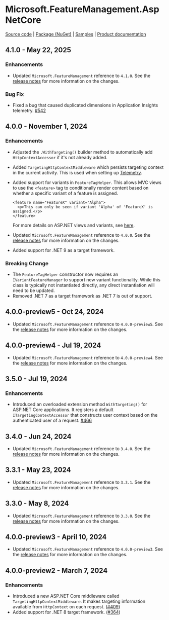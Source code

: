 # Microsoft.FeatureManagement.AspNetCore

[Source code][source_code] | [Package (NuGet)][package] | [Samples][samples] | [Product documentation][docs]

## 4.1.0 - May 22, 2025

### Enhancements

* Updated `Microsoft.FeatureManagement` reference to `4.1.0`. See the [release notes](./Microsoft.Featuremanagement.md) for more information on the changes.

### Bug Fix

* Fixed a bug that caused duplicated dimensions in Application Insights telemetry. [#542](https://github.com/microsoft/FeatureManagement-Dotnet/pull/542)

## 4.0.0 - November 1, 2024

### Enhancements

* Adjusted the `.WithTargeting()` builder method to automatically add `HttpContextAccessor` if it's not already added.
* Added `TargetingHttpContextMiddleware` which persists targeting context in the current activity. This is used when setting up [Telemetry](https://learn.microsoft.com/en-us/azure/azure-app-configuration/feature-management-dotnet-reference#telemetry).
* Added support for variants in `FeatureTagHelper`. This allows MVC views to use the `<feature>` tag to conditionally render content based on whether a specific variant of a feature is assigned.

    ``` HTML+Razor
    <feature name="FeatureX" variant="Alpha">
      <p>This can only be seen if variant 'Alpha' of 'FeatureX' is assigned.</p>
    </feature>
    ```

    For more details on ASP.NET views and variants, see [here](https://learn.microsoft.com/en-us/azure/azure-app-configuration/feature-management-dotnet-reference#view).
* Updated `Microsoft.FeatureManagement` reference to `4.0.0`. See the [release notes](./Microsoft.Featuremanagement.md) for more information on the changes.
* Added support for .NET 9 as a target framework.

### Breaking Change

* The `FeatureTagHelper` constructor now requires an `IVariantFeatureManager` to support new variant functionality. While this class is typically not instantiated directly, any direct instantiation will need to be updated.
* Removed .NET 7 as a target framework as .NET 7 is out of support.

## 4.0.0-preview5 - Oct 24, 2024

* Updated `Microsoft.FeatureManagement` reference to `4.0.0-preview5`. See the [release notes](./Microsoft.Featuremanagement.md) for more information on the changes.

## 4.0.0-preview4 - Jul 19, 2024

* Updated `Microsoft.FeatureManagement` reference to `4.0.0-preview4`. See the [release notes](./Microsoft.Featuremanagement.md) for more information on the changes.

## 3.5.0 - Jul 19, 2024

### Enhancements

* Introduced an overloaded extension method `WithTargeting()` for ASP.NET Core applications. It registers a default `ITargetingContextAccessor` that constructs user context based on the authenticated user of a request. [#466](https://github.com/microsoft/FeatureManagement-Dotnet/pull/466)

## 3.4.0 - Jun 24, 2024

* Updated `Microsoft.FeatureManagement` reference to `3.4.0`. See the [release notes](./Microsoft.Featuremanagement.md) for more information on the changes.

## 3.3.1 - May 23, 2024

* Updated `Microsoft.FeatureManagement` reference to `3.3.1`. See the [release notes](./Microsoft.Featuremanagement.md) for more information on the changes.

## 3.3.0 - May 8, 2024

* Updated `Microsoft.FeatureManagement` reference to `3.3.0`. See the [release notes](./Microsoft.Featuremanagement.md) for more information on the changes.

## 4.0.0-preview3 - April 10, 2024

* Updated `Microsoft.FeatureManagement` reference to `4.0.0-preview3`. See the [release notes](./Microsoft.Featuremanagement.md) for more information on the changes.

## 4.0.0-preview2 - March 7, 2024

### Enhancements

* Introduced a new ASP.NET Core middleware called `TargetingHttpContextMiddleware`. It makes targeting information available from `HttpContext` on each request. ([#409](https://github.com/microsoft/FeatureManagement-Dotnet/issues/409))
* Added support for .NET 8 target framework. ([#364](https://github.com/microsoft/FeatureManagement-Dotnet/issues/364))

<!-- LINKS -->
[docs]: https://github.com/microsoft/FeatureManagement-Dotnet
[package]: https://www.nuget.org/packages/Microsoft.FeatureManagement.AspNetCore
[samples]: https://github.com/microsoft/FeatureManagement-Dotnet/tree/master/examples/FeatureFlagDemo
[source_code]: https://github.com/microsoft/FeatureManagement-Dotnet/tree/master/src/Microsoft.FeatureManagement.AspNetCore